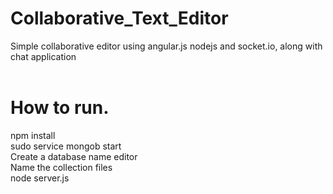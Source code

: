# Collaborative_Text_Editor

Simple collaborative editor using angular.js nodejs and socket.io, along with chat application<br />
<br />
# How to run.<br />

npm install<br />
sudo service mongob start</br>
Create a database name editor</br>
Name the collection files</br>
node server.js<br />
